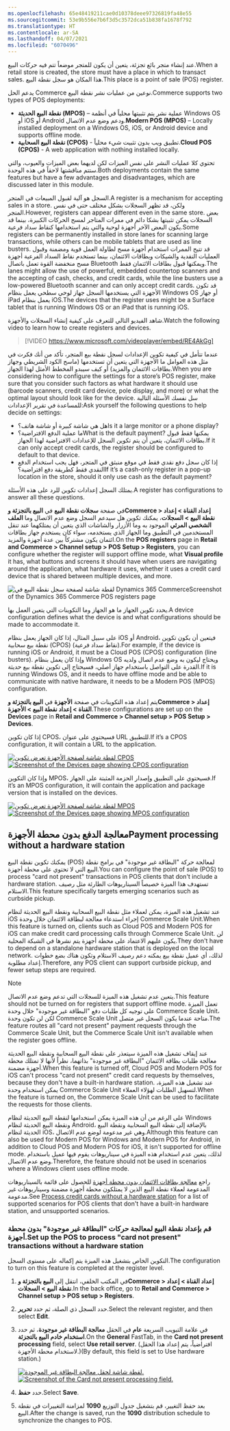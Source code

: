 ```yaml
---
ms.openlocfilehash: 65e48419211cae0d10378deee97326819fa48e55
ms.sourcegitcommit: 53e9b556e7b6f3d5c3572dca51b838fa1678f792
ms.translationtype: HT
ms.contentlocale: ar-SA
ms.lasthandoff: 04/07/2021
ms.locfileid: "6070496"
---
```

<span data-ttu-id="4c44b-101">عند إنشاء متجر بائع تجزئة، يتعين أن يكون للمتجر موضعاً تتم فيه حركات البيع.</span><span class="sxs-lookup"><span data-stu-id="4c44b-101">When a retail store is created, the store must have a place in which to transact sales.</span></span> <span data-ttu-id="4c44b-102">هذا المكان هو سجل نقطة البيع.</span><span class="sxs-lookup"><span data-stu-id="4c44b-102">This place is a point of sale (POS) register.</span></span> 

<span data-ttu-id="4c44b-103">يدعم الحل Commerce نوعين من عمليات نشر نقطة البيع.</span><span class="sxs-lookup"><span data-stu-id="4c44b-103">Commerce supports two types of POS deployments:</span></span> 

- <span data-ttu-id="4c44b-104">**نقطة البيع الحديثة (MPOS)** – عملية نشر يتم تثبيتها محلياً في أنظمة Windows OS أو iOS أو Android ودعم وضع عدم الاتصال.</span><span class="sxs-lookup"><span data-stu-id="4c44b-104">**Modern POS (MPOS)** – Locally installed deployment on a Windows OS, iOS, or Android device and supports offline mode.</span></span>
- <span data-ttu-id="4c44b-105">**نقطة البيع السحابية (CPOS)** - تطبيق ويب بدون تثبيت شيء محلياً.</span><span class="sxs-lookup"><span data-stu-id="4c44b-105">**Cloud POS (CPOS)** - A web application with nothing installed locally.</span></span> 

<span data-ttu-id="4c44b-106">تحتوي كلا عمليات النشر على نفس الميزات لكن لديهما بعض الميزات والعيوب، والتي ستتم مناقشتها لاحقاً في هذه الوحدة.</span><span class="sxs-lookup"><span data-stu-id="4c44b-106">Both deployments contain the same features but have a few advantages and disadvantages, which are discussed later in this module.</span></span>

<span data-ttu-id="4c44b-107">السجل هو آلية لقبول المبيعات في المتجر.</span><span class="sxs-lookup"><span data-stu-id="4c44b-107">A register is a mechanism for accepting sales in a store.</span></span> <span data-ttu-id="4c44b-108">ولكن، قد تظهر السجلات بشكل مختلف حتى في نفس المتجر.</span><span class="sxs-lookup"><span data-stu-id="4c44b-108">However, registers can appear different even in the same store.</span></span> <span data-ttu-id="4c44b-109">بعض السجلات يمكن تثبيتها بشكا دائم في ممرات المتاجر لمسح الحركات الكبيرة، بينما قد يكون البعض الآخر أجهزة لوحية والتي يتم استخدامها كنقاط سداد فرعية.</span><span class="sxs-lookup"><span data-stu-id="4c44b-109">Some registers can be permanently installed in store lanes for scanning large transactions, while others can be mobile tablets that are used as line busters.</span></span> <span data-ttu-id="4c44b-110">قد تتيح الممرات استخدام أجهزة مسح لطاولة العمل قوية ومضمنة وقبول العمليات النقدية والشيكات وبطاقات الائتمان، بينما تستخدم نقاط السداد الفرعية أجهزة مسح منخفضة القوة تعمل باتصال Bluetooth ويمكنها قبول بطاقات الائتمان فقط.</span><span class="sxs-lookup"><span data-stu-id="4c44b-110">The lanes might allow the use of powerful, embedded countertop scanners and the accepting of cash, checks, and credit cards, while the line busters use a low-powered Bluetooth scanner and can only accept credit cards.</span></span> <span data-ttu-id="4c44b-111">قد تكون الأجهزة التي يستخدمها السجل جهاز لوحي سطحي يعمل بنظام Windows OS أو جهاز iPad يعمل بنظام iOS.</span><span class="sxs-lookup"><span data-stu-id="4c44b-111">The devices that the register uses might be a Surface tablet that is running Windows OS or an iPad that is running iOS.</span></span>  


<span data-ttu-id="4c44b-112">شاهد الفيديو التالي للتعرف على كيفية إنشاء السجلات والأجهزة.</span><span class="sxs-lookup"><span data-stu-id="4c44b-112">Watch the following video to learn how to create registers and devices.</span></span>

 > [!VIDEO https://www.microsoft.com/videoplayer/embed/RE4AkGg]


<span data-ttu-id="4c44b-113">عندما تتأمل في كيفية تكوين الإعدادات لسجل نقطة بيع المتجر، تأكد من أنك فكرت في مثل هذه العوامل ما الأجهزة التي يتعين أن تستخدمها (ماسح الكود الشريطي وجهاز بطاقات الائتمان والمزيد) أو كيف سيبدو المخطط الأمثل لهذا الجهاز.</span><span class="sxs-lookup"><span data-stu-id="4c44b-113">When you are considering how to configure the settings for a store’s POS register, make sure that you consider such factors as what hardware it should use (barcode scanners, credit card device, pole display, and more) or what the optimal layout should look like for the device.</span></span> <span data-ttu-id="4c44b-114">سل نفسك الأسئلة التالية للمساعدة في تقرير الإعدادات:</span><span class="sxs-lookup"><span data-stu-id="4c44b-114">Ask yourself the following questions to help decide on settings:</span></span>

- <span data-ttu-id="4c44b-115">هل هي شاشة كبيرة أو شاشة هاتف؟</span><span class="sxs-lookup"><span data-stu-id="4c44b-115">Is it a large monitor or a phone display?</span></span> 
- <span data-ttu-id="4c44b-116">ما عملية الدفع الافتراضية؟</span><span class="sxs-lookup"><span data-stu-id="4c44b-116">What is the default payment?</span></span> <span data-ttu-id="4c44b-117">يمكنها فقط قبول بطاقات الائتمان، يتعين أن يتم تكوين السجل للإعدادات الافتراضية لهذا الجهاز.</span><span class="sxs-lookup"><span data-stu-id="4c44b-117">If it can only accept credit cards, the register should be configured to default to that device.</span></span> 
- <span data-ttu-id="4c44b-118">إذا كان سجل دفع نقدي فقط في موقع منبثق في المتجر، فهل يجب استخدام الدفع النقدي فقط كطريقة دفع افتراضية؟</span><span class="sxs-lookup"><span data-stu-id="4c44b-118">If it’s a cash-only register in a pop-up location in the store, should it only use cash as the default payment?</span></span> 

<span data-ttu-id="4c44b-119">يمتلك السجل إعدادات تكوين للرد على هذه الأسئلة.</span><span class="sxs-lookup"><span data-stu-id="4c44b-119">A register has configurations to answer all these questions.</span></span> 

<span data-ttu-id="4c44b-120">في صفحة **سجلات نقطة البيع** في **البيع بالتجزئة وCommerce > إعداد القناة > إعداد نقطة البيع > السجلات**، يمكنك تكوين هل سيدعم السجل وضع عدم الاتصال وما **الملف الشخصي المرئي** الموجود به وما الأزرار والشاشات الذي يتعين أن يمتلكهما عند تنقل المستخدمين في التطبيق وما الجهاز الذي يستخدمه، سواء كان يستخدم جهاز بطاقات ائتمان يكون مشتركاً بين عدة أجهزة والمزيد.</span><span class="sxs-lookup"><span data-stu-id="4c44b-120">On the **POS registers** page in **Retail and Commerce > Channel setup > POS Setup > Registers**, you can configure whether the register will support offline mode, what **Visual profile** it has, what buttons and screens it should have when users are navigating around the application, what hardware it uses, whether it uses a credit card device that is shared between multiple devices, and more.</span></span> 

 
![ <span data-ttu-id="4c44b-121">لقطة شاشة لصفحة سجل نقطة البيع في Dynamics 365 Commerce</span><span class="sxs-lookup"><span data-stu-id="4c44b-121">Screenshot of the Dynamics 365 Commerce POS registers page</span></span>](../media/registers-ss.jpg)


<span data-ttu-id="4c44b-122">يحدد تكوين الجهاز ما هو الجهاز وما التكوينات التي يتعين العمل بها.</span><span class="sxs-lookup"><span data-stu-id="4c44b-122">A device configuration defines what the device is and what configurations should be made to accommodate it.</span></span> 

<span data-ttu-id="4c44b-123">على سبيل المثال، إذا كان الجهاز يعمل بنظام iOS أو Android، فيتعين أن يكون تكوين نقطة بيع سحابية (CPOS) (نقاط سداد فرعية).</span><span class="sxs-lookup"><span data-stu-id="4c44b-123">For example, if the device is running iOS or Android, it must be a Cloud POS (CPOS) configuration (line busters).</span></span> <span data-ttu-id="4c44b-124">وإذا كان يعمل بنظام Windows OS ويحتاج ليكون به وضع عدم اتصال ولديه القدرة على التواصل باستخدام جهاز أصلي، فسيحتاج إلى تكوين نقطة بيع حديثة.</span><span class="sxs-lookup"><span data-stu-id="4c44b-124">If it is running Windows OS, and it needs to have offline mode and be able to communicate with native hardware, it needs to be a Modern POS (MPOS) configuration.</span></span> 

<span data-ttu-id="4c44b-125">يتم إعداد هذه التكوينات في صفحة **الأجهزة** في **البيع بالتجزئة وCommerce > إعداد القناة > إعداد نقطة البيع > الأجهزة**.</span><span class="sxs-lookup"><span data-stu-id="4c44b-125">These configurations are set up on the **Devices** page in **Retail and Commerce > Channel setup > POS Setup > Devices**.</span></span>  

<span data-ttu-id="4c44b-126">إذا كان تكوين CPOS، فسيحتوي على عنوان URL للتطبيق.</span><span class="sxs-lookup"><span data-stu-id="4c44b-126">If it’s a CPOS configuration, it will contain a URL to the application.</span></span> 


<span data-ttu-id="4c44b-127">[ ![ لقطة شاشة لصفحة الأجهزة تعرض تكوين CPOS](../media/devices-ss.jpg) ](../media/devices-ss.jpg#lightbox)</span><span class="sxs-lookup"><span data-stu-id="4c44b-127">[ ![ Screenshot of the Devices page showing CPOS configuration](../media/devices-ss.jpg) ](../media/devices-ss.jpg#lightbox)</span></span>

<span data-ttu-id="4c44b-128">وإذا كان التكوين MPOS، فسيحتوي على التطبيق وإصدار الحزمة المثبتة على الجهاز.</span><span class="sxs-lookup"><span data-stu-id="4c44b-128">If it’s an MPOS configuration, it will contain the application and package version that is installed on the devices.</span></span>

<span data-ttu-id="4c44b-129">[ ![ لقطة شاشة لصفحة الأجهزة تعرض تكوين MPOS](../media/devices-mpos-ss.jpg) ](../media/devices-mpos-ss.jpg#lightbox)</span><span class="sxs-lookup"><span data-stu-id="4c44b-129">[ ![ Screenshot of the Devices page showing MPOS configuration](../media/devices-mpos-ss.jpg) ](../media/devices-mpos-ss.jpg#lightbox)</span></span>

## <a name="payment-processing-without-a-hardware-station"></a><span data-ttu-id="4c44b-130">معالجة الدفع بدون محطة الأجهزة</span><span class="sxs-lookup"><span data-stu-id="4c44b-130">Payment processing without a hardware station</span></span> 
<span data-ttu-id="4c44b-131">يمكنك تكوين نقطة البيع (POS) لمعالجة حركة "البطاقة غير موجودة" في برامج نقطة البيع التي لا تحتوي على محطة أجهزة.</span><span class="sxs-lookup"><span data-stu-id="4c44b-131">You can configure the point of sale (POS) to process "card not present" transactions in POS clients that don't include a hardware station.</span></span> <span data-ttu-id="4c44b-132">تستهدف هذا الميزة خصيصاً السيناريوهات الطارئة مثل رصيف الاستلام.</span><span class="sxs-lookup"><span data-stu-id="4c44b-132">This feature specifically targets emerging scenarios such as curbside pickup.</span></span> 

<span data-ttu-id="4c44b-133">عند تشغيل هذه الميزة، يمكن لعملاء مثل نقطة البيع السحابية ونقطة البيع الحديثة لنظام iOS إجراء استدعاء معالجة لبطاقة الائتمان خلال وحدة Commerce Scale Unit.</span><span class="sxs-lookup"><span data-stu-id="4c44b-133">When this feature is turned on, clients such as Cloud POS and Modern POS for iOS can make credit card processing calls through Commerce Scale Unit.</span></span> <span data-ttu-id="4c44b-134">لن يكون عليهم الاعتماد على محطة أجهزة يتم نشرها في الشبكة المحلية.</span><span class="sxs-lookup"><span data-stu-id="4c44b-134">They don't have to depend on a standalone hardware station that is deployed on the local network.</span></span> <span data-ttu-id="4c44b-135">لذلك، أي عميل نقطة بيع يمكنه دعم رصيف الاستلام وتكون هناك بضع خطوات إعداد مطلوبة.</span><span class="sxs-lookup"><span data-stu-id="4c44b-135">Therefore, any POS client can support curbside pickup, and fewer setup steps are required.</span></span>

> [!NOTE]
> <span data-ttu-id="4c44b-136">يتعين عدم تشغيل هذه الميزة للسجلات التي تدعم وضع عدم الاتصال.</span><span class="sxs-lookup"><span data-stu-id="4c44b-136">This feature should not be turned on for registers that support offline mode.</span></span> <span data-ttu-id="4c44b-137">تعمل الميزة على توجيه كل طلبات دفع "البطاقة غير موجودة" خلال وحدة Commerce Scale Unit، لكن لن تكون وحدة Commerce Scale Unit متاحة عندما يكون السجل غير متصل.</span><span class="sxs-lookup"><span data-stu-id="4c44b-137">The feature routes all "card not present" payment requests through the Commerce Scale Unit, but the Commerce Scale Unit isn't available when the register goes offline.</span></span>

<span data-ttu-id="4c44b-138">عند إيقاف تشغيل هذه الميزة سيتعذر على نقطة البيع السحابية ونقطة البيع الحديثة معالجة طلبات بطاقة الائتمان "البطاقة غير موجودة" بذاتهما، نظراً لأنها لا تمتلك محطة أجهزة مضمنة.</span><span class="sxs-lookup"><span data-stu-id="4c44b-138">When this feature is turned off, Cloud POS and Modern POS for iOS can't process "card not present" credit card requests by themselves, because they don't have a built-in hardware station.</span></span> <span data-ttu-id="4c44b-139">عند تشغيل هذه الميزة، يمكن استخدام وحدة Commerce Scale Unit لتسهيل الطلبات لهؤلاء العملاء.</span><span class="sxs-lookup"><span data-stu-id="4c44b-139">When the feature is turned on, the Commerce Scale Unit can be used to facilitate the requests for those clients.</span></span>

<span data-ttu-id="4c44b-140">على الرغم من أن هذه الميزة يمكن استخدامها لنقطة البيع الحديثة لنظام Windows ونقطة البيع الحديثة لنظام Android، بالإضافة إلى نقطة البيع السحابية ونقطة البيع الحديثة لنظام iOS، وهي غير مدعومة لوضع عدم الاتصال.</span><span class="sxs-lookup"><span data-stu-id="4c44b-140">Although this feature can also be used for Modern POS for Windows and Modern POS for Android, in addition to Cloud POS and Modern POS for iOS, it isn't supported for offline mode.</span></span> <span data-ttu-id="4c44b-141">لذلك، يتعين عدم استخدام هذه الميزة في سيناريوهات يقوم فيها عميل باستخدام وضع عدم الاتصال.</span><span class="sxs-lookup"><span data-stu-id="4c44b-141">Therefore, the feature should not be used in scenarios where a Windows client uses offline mode.</span></span>

<span data-ttu-id="4c44b-142">راجع [معالجة بطاقات الائتمان بدون محطة أجهزة](https://docs.microsoft.com/dynamics365/commerce/dev-itpro/cnp-pos/?azure-portal=true) للحصول على قائمة بالسيناريوهات المدعومة لعملاء نقطة البيع الذين لا يمتلكون محطة أجهزة مضمنة وسيناريوهات غير مدعومة.</span><span class="sxs-lookup"><span data-stu-id="4c44b-142">See [Process credit cards without a hardware station](https://docs.microsoft.com/dynamics365/commerce/dev-itpro/cnp-pos/?azure-portal=true) for a list of supported scenarios for POS clients that don't have a built-in hardware station, and unsupported scenarios.</span></span>

### <a name="set-up-the-pos-to-process-card-not-present-transactions-without-a-hardware-station"></a><span data-ttu-id="4c44b-143">قم بإعداد نقطة البيع لمعالجة حركات "البطاقة غير موجودة" بدون محطة أجهزة.</span><span class="sxs-lookup"><span data-stu-id="4c44b-143">Set up the POS to process "card not present" transactions without a hardware station</span></span>

<span data-ttu-id="4c44b-144">التكوين الخاص بتشغيل هذه الميزة يتم إكماله على مستوى السجل.</span><span class="sxs-lookup"><span data-stu-id="4c44b-144">The configuration to turn on this feature is completed at the register level.</span></span>

1.  <span data-ttu-id="4c44b-145">في المكتب الخلفي، انتقل إلى **البيع بالتجزئة وCommerce > إعداد القناة > إعداد نقطة البيع > السجلات**.</span><span class="sxs-lookup"><span data-stu-id="4c44b-145">In the back office, go to **Retail and Commerce > Channel setup > POS setup > Registers**.</span></span>
2.  <span data-ttu-id="4c44b-146">حدد السجل ذي الصلة، ثم حدد **تحرير**.</span><span class="sxs-lookup"><span data-stu-id="4c44b-146">Select the relevant register, and then select **Edit**.</span></span>
3.  <span data-ttu-id="4c44b-147">في علامة التبويب السريعة **عام** في الحقل **معالجة البطاقة غير موجودة**، ثم حدد **استخدام خادم البيع بالتجزئة**.</span><span class="sxs-lookup"><span data-stu-id="4c44b-147">On the **General** FastTab, in the **Card not present processing** field, select **Use retail server**.</span></span> <span data-ttu-id="4c44b-148">(افتراضياً، يتم إعداد هذا الحقل لاستخدام محطة الأجهزة.)</span><span class="sxs-lookup"><span data-stu-id="4c44b-148">(By default, this field is set to Use hardware station.)</span></span> 
 
    <span data-ttu-id="4c44b-149">[![لقطة شاشة لحقل معالجة البطاقة غير الموجودة.](../media/card-not-present-ss.png)](../media/card-not-present-ss.png#lightbox)</span><span class="sxs-lookup"><span data-stu-id="4c44b-149">[![Screenshot of the Card not present processing field.](../media/card-not-present-ss.png)](../media/card-not-present-ss.png#lightbox)</span></span>

4.  <span data-ttu-id="4c44b-150">حدد **حفظ**.</span><span class="sxs-lookup"><span data-stu-id="4c44b-150">Select **Save**.</span></span>
5.  <span data-ttu-id="4c44b-151">بعد حفظ التغيير، قم بتشغيل جدول التوزيع **1090** لمزامنة التغييرات في نقطة البيع.</span><span class="sxs-lookup"><span data-stu-id="4c44b-151">After the change is saved, run the **1090** distribution schedule to synchronize the changes to POS.</span></span> 
